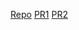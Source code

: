 [Repo](https://github.com/Mohammadnim123/django-snacks)
[PR1](https://github.com/Mohammadnim123/django-snacks/pull/1)
[PR2](https://github.com/Mohammadnim123/django-snacks/pull/2)